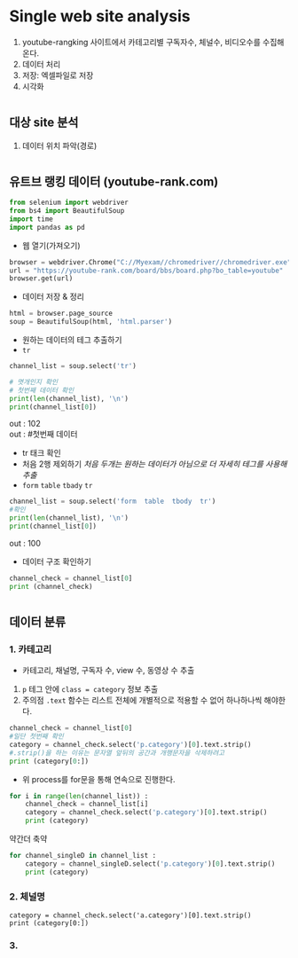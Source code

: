 # Single web site analysis
1. youtube-rangking 사이트에서 카테고리별 구독자수, 체널수, 비디오수를 수집해온다.
2. 데이터 처리
3. 저장: 엑셀파일로 저장
4. 시각화
#
## 대상 site 분석
1. 데이터 위치 파악(경로)
#
## 유트브 랭킹 데이터 (youtube-rank.com)
```py
from selenium import webdriver
from bs4 import BeautifulSoup
import time
import pandas as pd
```
+ 웹 열기(가져오기)
```py
browser = webdriver.Chrome("C://Myexam//chromedriver//chromedriver.exe")
url = "https://youtube-rank.com/board/bbs/board.php?bo_table=youtube"
browser.get(url)
```
+ 데이터 저장 & 정리
```py
html = browser.page_source
soup = BeautifulSoup(html, 'html.parser')
```
+ 원하는 데이터의 테그 추출하기
+ `tr`
```py
channel_list = soup.select('tr')

# 몃개인지 확인
# 첫번째 데이터 확인
print(len(channel_list), '\n')
print(channel_list[0])
```
out : 102\
out : #첫번째 데이터
+ tr 태크 확인 
+ 처음 2행 제외하기 _처음 두개는 원하는 데이터가 아님으로 더 자세히 테그를 사용해 추출_
+ `form` `table` `tbady` `tr`
```py
channel_list = soup.select('form  table  tbody  tr')
#확인
print(len(channel_list), '\n')
print(channel_list[0])
```
out : 100
+ 데이터 구조 확인하기
```py
channel_check = channel_list[0]
print (channel_check)
```
#
## 데이터 분류
### 1. 카테고리
+ 카테고리, 채널명, 구독자 수, view 수, 동영상 수 추출

1. `p` 테그 안에 `class = category` 정보 추출
2. 주의점 `.text` 함수는 리스트 전체에 개별적으로 적용할 수 없어 하나하나씩 해야한다.
```py
channel_check = channel_list[0]
#일단 첫번째 확인
category = channel_check.select('p.category')[0].text.strip() 
#.strip()을 하는 이유는 문자열 앞뒤의 공간과 개행문자을 삭제하려고
print (category[0:])
```
+ 위 process를 for문을 통해 연속으로 진행한다.
```py
for i in range(len(channel_list)) :
    channel_check = channel_list[i]
    category = channel_check.select('p.category')[0].text.strip() 
    print (category)
```
약간더 축약
```py
for channel_singleD in channel_list :
    category = channel_singleD.select('p.category')[0].text.strip() 
    print (category)
```
### 2. 체널명
```
category = channel_check.select('a.category')[0].text.strip() 
print (category[0:])
```
### 3.